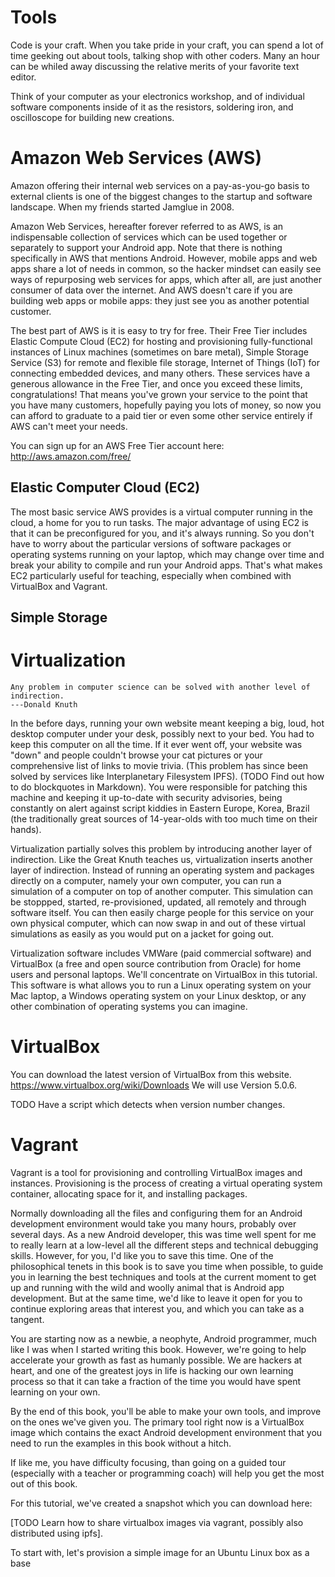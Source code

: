 # Tools

Code is your craft. When you take pride in your craft, you can spend a lot of time geeking out about tools, talking shop with other coders. Many an hour can be whiled away discussing the relative merits of your favorite text editor.

Think of your computer as your electronics workshop, and of individual software components inside of it as the resistors, soldering iron, and oscilloscope for building new creations.

Amazon Web Services (AWS)
=========================

Amazon offering their internal web services on a pay-as-you-go basis to external clients is one of the biggest changes to the startup and software landscape. When my friends started Jamglue in 2008.

Amazon Web Services, hereafter forever referred to as AWS, is an indispensable collection of services which can be used together or separately to support your Android app. Note that there is nothing specifically in AWS that mentions Android. However, mobile apps and web apps share a lot of needs in common, so the hacker mindset can easily see ways of repurposing web services for apps, which after all, are just another consumer of data over the internet. And AWS doesn't care if you are building web apps or mobile apps: they just see you as another potential customer.

The best part of AWS is it is easy to try for free. Their Free Tier includes Elastic Compute Cloud (EC2) for hosting and provisioning fully-functional instances of Linux machines (sometimes on bare metal), Simple Storage Service (S3) for remote and flexible file storage, Internet of Things (IoT) for connecting embedded devices, and many others. These services have a generous allowance in the Free Tier, and once you exceed these limits, congratulations! That means you've grown your service to the point that you have many customers, hopefully paying you lots of money, so now you can afford to graduate to a paid tier or even some other service entirely if AWS can't meet your needs.

You can sign up for an AWS Free Tier account here:
http://aws.amazon.com/free/

Elastic Computer Cloud (EC2)
----------------------------

The most basic service AWS provides is a virtual computer running in the cloud, a home for you to run tasks. The major advantage of using EC2 is that it can be preconfigured for you, and it's always running. So you don't have to worry about the particular versions of software packages or operating systems running on your laptop, which may change over time and break your ability to compile and run your Android apps. That's what makes EC2 particularly useful for teaching, especially when combined with VirtualBox and Vagrant.

Simple Storage
--------------

Virtualization
==============

```
Any problem in computer science can be solved with another level of indirection.
---Donald Knuth
```

In the before days, running your own website meant keeping a big, loud, hot desktop computer under your desk, possibly next to your bed. You had to keep this computer on all the time. If it ever went off, your website was "down" and people couldn't browse your cat pictures or your comprehensive list of links to movie trivia. (This problem has since been solved by services like Interplanetary Filesystem IPFS). (TODO Find out how to do blockquotes in Markdown).
You were responsible for patching this machine and keeping it up-to-date with security advisories, being constantly on alert against script kiddies in Eastern Europe, Korea, Brazil (the traditionally great sources of 14-year-olds with too much time on their hands).

Virtualization partially solves this problem by introducing another layer of indirection. Like the Great Knuth teaches us, virtualization inserts another layer of indirection. Instead of running an operating system and packages directly on a computer, namely your own computer, you can run a simulation of a computer on top of another computer. This simulation can be stoppped, started, re-provisioned, updated, all remotely and through software itself. You can then easily charge people for this service on your own physical computer, which can now swap in and out of these virtual simulations as easily as you would put on a jacket for going out.

Virtualization software includes VMWare (paid commercial software) and VirtualBox (a free and open source contribution from Oracle) for home users and personal laptops. We'll concentrate on VirtualBox in this tutorial. This software is what allows you to run a Linux operating system on your Mac laptop, a Windows operating system on your Linux desktop, or any other combination of operating systems you can imagine.

VirtualBox
==========

You can download the latest version of VirtualBox from this website.
https://www.virtualbox.org/wiki/Downloads
We will use Version 5.0.6.

TODO Have a script which detects when version number changes.

Vagrant
=======

Vagrant is a tool for provisioning and controlling VirtualBox images and instances. Provisioning is the process of creating a virtual operating system container, allocating space for it, and installing packages.

Normally downloading all the files and configuring them for an Android development environment would take you many hours, probably over several days. As a new Android developer, this was time well spent for me to really learn at a low-level all the different steps and technical debugging skills. However, for you, I'd like you to save this time. One of the philosophical tenets in this book is to save you time when possible, to guide you in learning the best techniques and tools at the current moment to get up and running with the wild and woolly animal that is Android app development. But at the same time, we'd like to leave it open for you to continue exploring areas that interest you, and which you can take as a tangent.

You are starting now as a newbie, a neophyte, Android programmer, much like I was when I started writing this book. However, we're going to help accelerate your growth as fast as humanly possible. We are hackers at heart, and one of the greatest joys in life is hacking our own learning process so that it can take a fraction of the time you would have spent learning on your own.

By the end of this book, you'll be able to make your own tools, and improve on the ones we've given you. The primary tool right now is a VirtualBox image which contains the exact Android development environment that you  need to run the examples in this book without a hitch.

If like me, you have difficulty focusing, than going on a guided tour (especially with a teacher or programming coach) will help you get the most out of this book.

For this tutorial, we've created a snapshot which you can download here:

[TODO Learn how to share virtualbox images via vagrant, possibly also distributed using ipfs].

To start with, let's provision a simple image for an Ubuntu Linux box as a base

